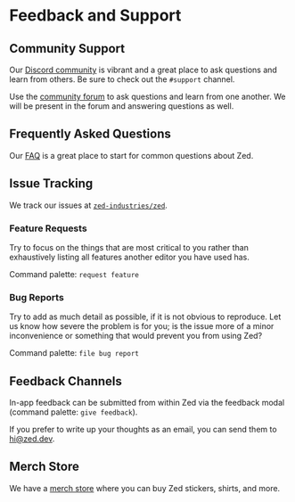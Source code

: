 # Feedback and Support

## Community Support

Our [Discord community](https://discord.gg/zed-community) is vibrant and a great place to ask questions and learn from others. Be sure to check out the `#support` channel.

Use the [community forum](https://github.com/zed-industries/zed/discussions) to ask questions and learn from one another. We will be present in the forum and answering questions as well.

## Frequently Asked Questions

Our [FAQ](https://zed.dev/faq) is a great place to start for common questions about Zed.

## Issue Tracking

We track our issues at [`zed-industries/zed`](https://github.com/zed-industries/zed/issues).

### Feature Requests

Try to focus on the things that are most critical to you rather than exhaustively listing all features another editor you have used has.

Command palette: `request feature`

### Bug Reports

Try to add as much detail as possible, if it is not obvious to reproduce. Let us know how severe the problem is for you; is the issue more of a minor inconvenience or something that would prevent you from using Zed?

Command palette: `file bug report`

## Feedback Channels

In-app feedback can be submitted from within Zed via the feedback modal (command palette: `give feedback`).

If you prefer to write up your thoughts as an email, you can send them to [hi@zed.dev](mailto:hi@zed.dev).

## Merch Store

We have a [merch store](https://zedindustries.creator-spring.com/) where you can buy Zed stickers, shirts, and more.

